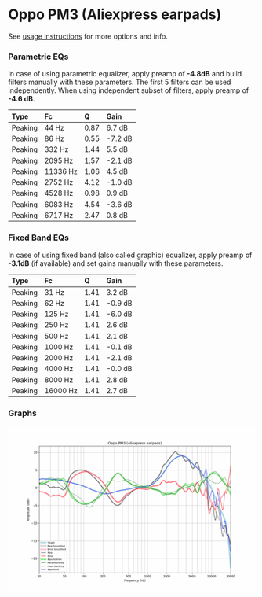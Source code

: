 # Oppo PM3 (Aliexpress earpads)
See [usage instructions](https://github.com/jaakkopasanen/AutoEq#usage) for more options and info.

### Parametric EQs
In case of using parametric equalizer, apply preamp of **-4.8dB** and build filters manually
with these parameters. The first 5 filters can be used independently.
When using independent subset of filters, apply preamp of **-4.6 dB**.

| Type    | Fc       |    Q | Gain    |
|:--------|:---------|:-----|:--------|
| Peaking | 44 Hz    | 0.87 | 6.7 dB  |
| Peaking | 86 Hz    | 0.55 | -7.2 dB |
| Peaking | 332 Hz   | 1.44 | 5.5 dB  |
| Peaking | 2095 Hz  | 1.57 | -2.1 dB |
| Peaking | 11336 Hz | 1.06 | 4.5 dB  |
| Peaking | 2752 Hz  | 4.12 | -1.0 dB |
| Peaking | 4528 Hz  | 0.98 | 0.9 dB  |
| Peaking | 6083 Hz  | 4.54 | -3.6 dB |
| Peaking | 6717 Hz  | 2.47 | 0.8 dB  |

### Fixed Band EQs
In case of using fixed band (also called graphic) equalizer, apply preamp of **-3.1dB**
(if available) and set gains manually with these parameters.

| Type    | Fc       |    Q | Gain    |
|:--------|:---------|:-----|:--------|
| Peaking | 31 Hz    | 1.41 | 3.2 dB  |
| Peaking | 62 Hz    | 1.41 | -0.9 dB |
| Peaking | 125 Hz   | 1.41 | -6.0 dB |
| Peaking | 250 Hz   | 1.41 | 2.6 dB  |
| Peaking | 500 Hz   | 1.41 | 2.1 dB  |
| Peaking | 1000 Hz  | 1.41 | -0.1 dB |
| Peaking | 2000 Hz  | 1.41 | -2.1 dB |
| Peaking | 4000 Hz  | 1.41 | -0.0 dB |
| Peaking | 8000 Hz  | 1.41 | 2.8 dB  |
| Peaking | 16000 Hz | 1.41 | 2.7 dB  |

### Graphs
![](./Oppo%20PM3%20(Aliexpress%20earpads).png)